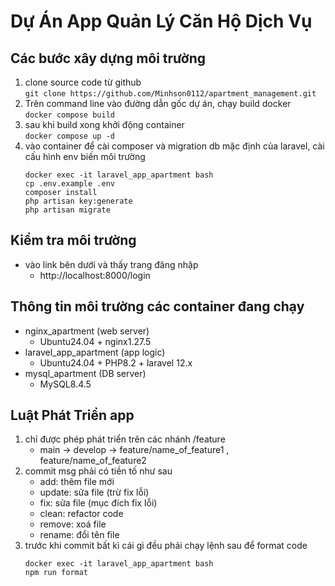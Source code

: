 # Dự Án App Quản Lý Căn Hộ Dịch Vụ 

## Các bước xây dựng môi trường

1. clone source code từ github  
    `git clone https://github.com/Minhson0112/apartment_management.git`  
2. Trên command line vào đường dẫn gốc dự án, chạy build docker  
    `docker compose build `
3. sau khi build xong khởi động container  
    `docker compose up -d`
4. vào container để cài composer và migration db mặc định của laravel, cài cấu hình env biến môi trường
    ```
    docker exec -it laravel_app_apartment bash
    cp .env.example .env
    composer install
    php artisan key:generate
    php artisan migrate
    ```
## Kiểm tra môi trường 
- vào link bên dưới và thấy trang đăng nhập
    - http://localhost:8000/login

## Thông tin môi trường các container đang chạy
- nginx_apartment (web server)
    - Ubuntu24.04 + nginx1.27.5
- laravel_app_apartment (app logic)
    - Ubuntu24.04 + PHP8.2 + laravel 12.x
- mysql_apartment (DB server)
    - MySQL8.4.5

## Luật Phát Triển app

1. chỉ được phép phát triển trên các nhánh /feature
    - main -> develop -> feature/name_of_feature1 , feature/name_of_feature2
2. commit msg phải có tiền tố như sau 
    - add: thêm file mới
    - update: sửa file (trừ fix lỗi)
    - fix: sửa file (mục đích fix lỗi)
    - clean: refactor code
    - remove: xoá file
    - rename: đổi tên file
3. trước khi commit bất kì cái gì đều phải chạy lệnh sau để format code
    ```
    docker exec -it laravel_app_apartment bash
    npm run format
    ```